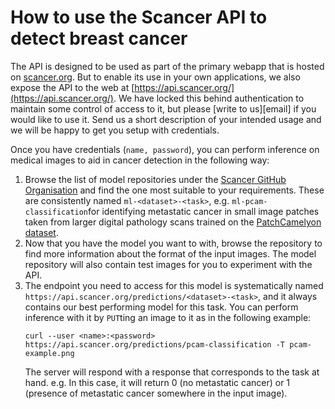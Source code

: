 # How to use the Scancer API to detect breast cancer

The API is designed to be used as part of the primary webapp that is
hosted on [scancer.org](https://scancer.org/). But to enable its use
in your own applications, we also expose the API to the web at
[https://api.scancer.org/](https://api.scancer.org/). We have locked
this behind authentication to maintain some control of access to it,
but please [write to us][email] if you would like to use it. Send us a
short description of your intended usage and we will be happy to get
you setup with credentials.

Once you have credentials (`name, password`), you can perform
inference on medical images to aid in cancer detection in the
following way:

1. Browse the list of model repositories under the [Scancer GitHub
   Organisation](https://github.com/scancer-org/) and find the one
   most suitable to your requirements. These are consistently named
   `ml-<dataset>-<task>`, e.g. `ml-pcam-classification`for identifying
   metastatic cancer in small image patches taken from larger digital
   pathology scans trained on the [PatchCamelyon
   dataset](https://github.com/basveeling/pcam).
2. Now that you have the model you want to with, browse the repository
   to find more information about the format of the input images. The
   model repository will also contain test images for you to
   experiment with the API.
3. The endpoint you need to access for this model is systematically
   named `https://api.scancer.org/predictions/<dataset>-<task>`, and it
   always contains our best performing model for this task. You can
   perform inference with it by `PUT`ting an image to it as in the
   following example:
   ````
   curl --user <name>:<password> https://api.scancer.org/predictions/pcam-classification -T pcam-example.png
   ````
   The server will respond with a response that corresponds to the
   task at hand. e.g. In this case, it will return 0 (no metastatic
   cancer) or 1 (presence of metastatic cancer somewhere in the input
   image).
